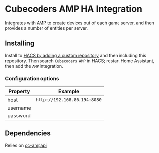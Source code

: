 # Cubecoders AMP HA Integration

Integrates with [AMP](https://cubecoders.com/AMP) to create devices out of each game server, and then provides a number of entities per server.

## Installing 
Install to [HACS by adding a custom repository](https://www.hacs.xyz/docs/faq/custom_repositories/) and then including this repository. Then search `Cubecoders AMP` in HACS; restart Home Assistant, then add the `AMP` integration.

### Configuration options
| Property | Example |
| ------- | ------- |
| host | `http://192.168.86.194:8080` |
| username | <yourAmpAdminUsername> |
| password | <yourAmpAdminPassword> |
  

## Dependencies

Relies on [cc-ampapi](https://github.com/k8thekat/AMPAPI_Python)